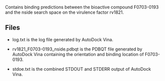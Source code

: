 Contains binding predictions between the bioactive compound F0703-0193 and the nside search space on the virulence factor rv1821.

## Files

- log.txt is the log file generated by AutoDock Vina.

- rv1821_F0703-0193_nside.pdbqt is the PDBQT file generated by AutoDock Vina containing the orientation and binding location of F0703-0193.

- stdoe.txt is the combined STDOUT and STDERR output of AutoDock Vina.

